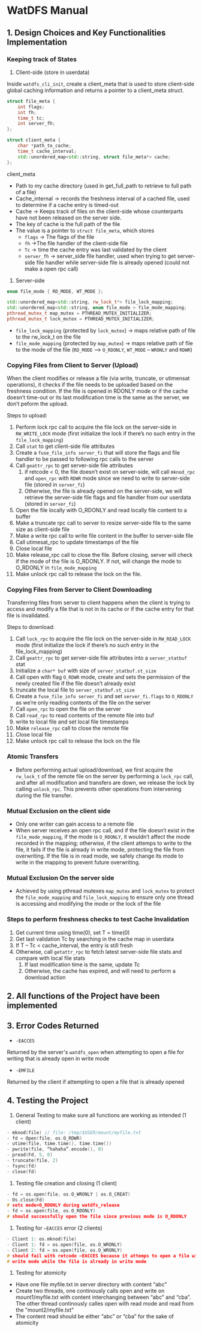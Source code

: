 # WatDFS Manual

## 1. Design Choices and Key Functionalities Implementation

### Keeping track of States

1. Client-side (store in userdata)

Inside `watdfs_cli_init`, create a client_meta that is used to store client-side global caching information and returns a pointer to a client_meta struct. 

```cpp
struct file_meta {
    int flags;     
    int fh;
    time_t tc;
    int server_fh;
};

struct client_meta {
    char *path_to_cache;
    time_t cache_interval;
    std::unordered_map<std::string, struct file_meta*> cache;
};
```

client_meta

- Path to my cache directory (used in get_full_path to retrieve to full path of a file)
- Cache_internal -> records the freshness interval of a cached file, used to determine if a cache entry is timed-out
- Cache -> Keeps track of files on the client-side whose counterparts have not been released on the server side.
- The key of cache is the full path of the file
- The value is a pointer to `struct file_meta`, which stores
    - `flags` -> The flags of the file
    - `fh` ->The file handler of the client-side file
    - `Tc` -> time the cache entry was last validated by the client
    - `server_fh` -> server_side file handler, used when trying to get server-side file handler while server-side file is already opened (could not make a open rpc call)

1. Server-side

```cpp
enum file_mode { RD_MODE, WT_MODE };

std::unordered_map<std::string, rw_lock_t*> file_lock_mapping;
std::unordered_map<std::string, enum file_mode > file_mode_mapping;
pthread_mutex_t map_mutex = PTHREAD_MUTEX_INITIALIZER;
pthread_mutex_t lock_mutex = PTHREAD_MUTEX_INITIALIZER;
```

- `file_lock_mapping` (protected by `lock_mutex`) -> maps relative path of file to the rw_lock_t on the file
- `file_mode_mapping` (protected by `map_mutex`) -> maps relative path of file to the mode of the file (`RD_MODE` –> `O_RDONLY`, `WT_MODE` – `WRONLY` and `RDWR`)

### Copying Files from Client to Server (Upload)

When the client modifies or release a file (via write, truncate, or utimensat operations), it checks if the file needs to be uploaded based on the freshness condition. If the file is opened in RDONLY mode or if the cache doesn’t time-out or its last modification time is the same as the server, we don’t peform the upload.

Steps to upload:

1. Perform lock rpc call to acquire the file lock on the server-side in `RW_WRITE_LOCK` mode (first initialize the lock if there’s no such entry in the `file_lock_mapping`)
2. Call `stat` to get client-side file attributes
3. Create a `fuse_file_info server_fi` that will store the flags and file handler to be passed to following rpc calls to the server
4. Call `geattr_rpc` to get server-side file attributes
    1. if retcode < 0, the file doesn’t exist on server-side, will call `mknod_rpc` and `open_rpc` with `RDWR` mode since we need to write to server-side file (stored in `server_fi`)
    2. Otherwise, the file is already opened on the server-side, we will retrieve the server-side file flags and file handler from our userdata (stored in `server_fi`)
5. Open the file locally with O_RDONLY and read locally file content to a buffer
6. Make a truncate rpc call to server to resize server-side file to the same size as client-side file
7. Make a write rpc call to write file content in the buffer to server-side file
8. Call utimesat_rpc to update timestamps of the file
9. Close local file
10. Make release_rpc call to close the file. Before closing, server will check if the mode of the file is O_RDONLY. If not, will change the mode to O_RDONLY in `file_mode_mapping` 
11. Make unlock rpc call to release the lock on the file.

### Copying Files from Server to Client Downloading

Transferring files from server to client happens when the client is trying to access and modify a file that is not in its cache or if the cache entry for that file is invalidated.

Steps to download:

1. Call `lock_rpc` to acquire the file lock on the server-side in `RW_READ_LOCK` mode (first initialize the lock if there’s no such entry in the file_lock_mapping)
2. Call `geattr_rpc` to get server-side file attributes into a `server_statbuf` stat
3.  Initialize a `char* buf` with size of `server_statbuf.st_size`
4. Call open with flag `O_RDWR` mode, create and sets the permission of the newly created file if the file doesn’t already exist
5. truncate the local file to `server_statbuf.st_size`
6. Create a `fuse_file_info server_fi` and set `server_fi.flags` to `O_RDONLY` as we’re only reading contents of the file on the server
7. Call `open_rpc` to open the file on the server
8. Call `read_rpc` to read contents of the remote file into buf
9. write to local file and set local file timestamps
10. Make `release_rpc` call to close the remote file
11. Close local file
12. Make unlock rpc call to release the lock on the file

### Atomic Transfers

- Before performing actual upload/download, we first acquire the `rw_lock_t` of the remote file on the server by performing a `lock_rpc` call, and after all modification and transfers are down, we release the lock by calling `unlock_rpc`. This prevents other operations from intervening during the file transfer.

### Mutual Exclusion on the client side

- Only one writer can gain access to a remote file
- When server receives an open rpc call, and if the file doesn’t exist in the `file_mode_mapping`, if the mode is `O_RDONLY`, it wouldn’t affect the mode recorded in the mapping; otherwise, if the client attemps to write to the file, it fails if the file is already in write mode, protecting the file from overwriting. If the file is in read mode, we safely change its mode to write in the mapping to prevent future overwriting.

### Mutual Exclusion On the server side

- Achieved by using pthread mutexes `map_mutex` and `lock_mutex` to protect the `file_mode_mapping` and `file_lock_mapping` to ensure only one thread is accessing and modifying the mode or the lock of the file

### Steps to perform freshness checks to test Cache Invalidation

1. Get current time using time(0), set T = time(0)
2. Get last validation Tc by searching in the cache map in userdata
3.  If T – Tc < cache_interval, the entry is still fresh
4. Otherwise, call `getattr_rpc` to fetch latest server-side file stats and compare with local file stats
    1. If last modification time is the same, update Tc
    2. Otherwise, the cache has expired, and will need to perform a download action

## 2. All functions of the Project have been implemented

## 3. Error Codes Returned

- `-EACCES`

Returned by the server's `watdfs_open` when attempting to open a file for writing that is already open in write mode

- `-EMFILE`

Returned by the client if attempting to open a file that is already opened

## 4. Testing the Project

1. General Testing to make sure all functions are working as intended (1 client)

```cpp
- mknod(file) // file: /tmp/$USER/mount/myfile.txt
- fd = Open(file, os.O_RDWR)
- utime(file, time.time(), time.time())
- pwrite(file, “hahaha”.encode(), 0)
- pread(Fd, 5, 0)
- truncate(file, 2)
- fsync(fd)
- close(fd)
```

1. Testing file creation and closing (1 client)

```cpp
- fd = os.open(file, os.O_WRONLY | os.O_CREAT)
- Os.close(Fd)
# sets mode=O_RDONLY during watdfs_release
- fd = os.open(file, os.O_RDONLY) 
# should successfully open the file since previous mode is O_RDONLY
```

1. Testing for `–EACCES` error (2 clients)

```cpp
- Client 1: os.mknod(file)
- Client 1: fd = os.open(file, os.O_WRONLY)
- Client 2: fd = os.open(file, os.O_WRONLY)
# should fail with retcode –EACCES because it attemps to open a file with 
# write mode while the file is already in write mode
```

1. Testing for atomicity
- Have one file myfile.txt in server directory with content “abc”
- Create two threads, one continously calls open and write on mount1/myfile.txt with content interchanging between “abc” and “cba”. The other thread continously calles open with read mode and read from the "mount2/myfile.txt”
- The content read should be either “abc” or “cba” for the sake of atomicity
